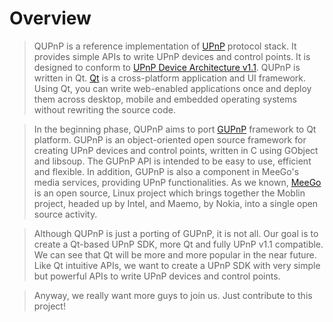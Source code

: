 # Overview #

> QUPnP is a reference implementation of [UPnP](http://www.upnp.org/) protocol stack. It provides simple APIs to write UPnP devices and control points. It is designed to conform to [UPnP Device Architecture v1.1](http://www.upnp.org/specs/arch/UPnP-arch-DeviceArchitecture-v1.1.pdf). QUPnP is written in Qt. [Qt](http://qt.nokia.com/) is a cross-platform application and UI framework. Using Qt, you can write web-enabled applications once and deploy them across desktop, mobile and embedded operating systems without rewriting the source code.

> In the beginning phase, QUPnP aims to port [GUPnP](http://www.gupnp.org/) framework to Qt platform. GUPnP is an object-oriented open source framework for creating UPnP devices and control points, written in C using GObject and libsoup. The GUPnP API is intended to be easy to use, efficient and flexible. In addition, GUPnP is also a component in MeeGo's media services, providing UPnP functionalities. As we known, [MeeGo](http://meego.org/) is an open source, Linux project which brings together the Moblin project, headed up by Intel, and Maemo, by Nokia, into a single open source activity.

> Although QUPnP is just a porting of GUPnP, it is not all. Our goal is to create a Qt-based UPnP SDK, more Qt and fully UPnP v1.1 compatible. We can see that Qt will be more and more popular in the near future. Like Qt intuitive APIs, we want to create a UPnP SDK with very simple but powerful APIs to write UPnP devices and control points.

> Anyway, we really want more guys to join us. Just contribute to this project!